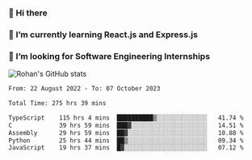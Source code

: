 ### 👋 Hi there 

<!--
**rohznmdev/rohznmdev** is a ✨ _special_ ✨ repository because its `README.md` (this file) appears on your GitHub profile.

Here are some ideas to get you started:

- 🔭 I’m currently working on ...
- 🌱 I’m currently learning Ruby and Ruby on Rails
- 👯 I’m looking to collaborate on ...
- 🤔 I’m looking for help with ...
- 💬 Ask me about ...
- 📫 How to reach me: ...
- 😄 Pronouns: ...
- ⚡ Fun fact: ...
-->
### 🌱 I’m currently learning React.js and Express.js
### 🤔 I’m looking for Software Engineering Internships
![Rohan's GitHub stats](https://github-readme-stats.vercel.app/api?username=rohznmdev&theme=dark&show_icons=true)

<!--START_SECTION:waka-->

```txt
From: 22 August 2022 - To: 07 October 2023

Total Time: 275 hrs 39 mins

TypeScript    115 hrs 4 mins  ██████████▒░░░░░░░░░░░░░░   41.74 %
C             39 hrs 59 mins  ███▓░░░░░░░░░░░░░░░░░░░░░   14.51 %
Assembly      29 hrs 59 mins  ██▓░░░░░░░░░░░░░░░░░░░░░░   10.88 %
Python        25 hrs 44 mins  ██▒░░░░░░░░░░░░░░░░░░░░░░   09.34 %
JavaScript    19 hrs 37 mins  █▓░░░░░░░░░░░░░░░░░░░░░░░   07.12 %
```

<!--END_SECTION:waka-->
